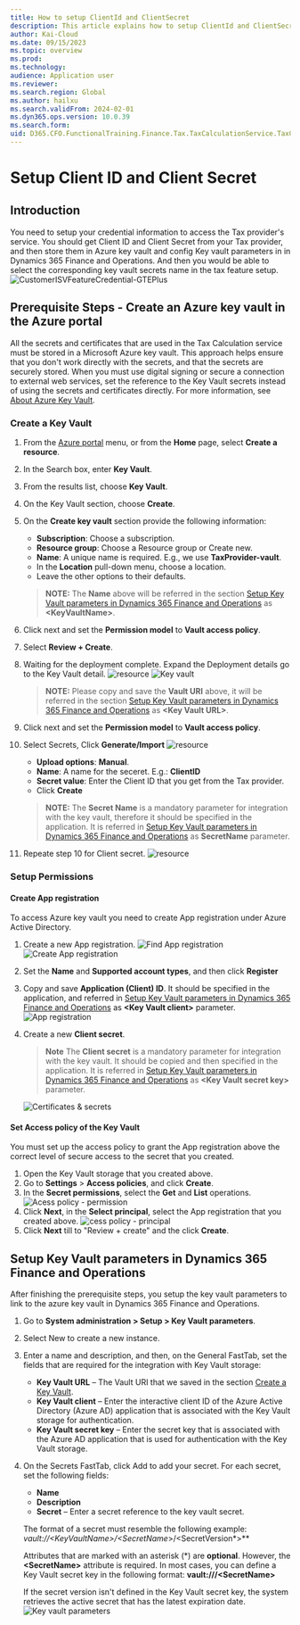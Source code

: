 ```yaml
---
title: How to setup ClientId and ClientSecret
description: This article explains how to setup ClientId and ClientSecret for universal tax rate API.
author: Kai-Cloud
ms.date: 09/15/2023
ms.topic: overview
ms.prod: 
ms.technology: 
audience: Application user
ms.reviewer: 
ms.search.region: Global
ms.author: hailxu
ms.search.validFrom: 2024-02-01
ms.dyn365.ops.version: 10.0.39
ms.search.form: 
uid: D365.CFO.FunctionalTraining.Finance.Tax.TaxCalculationService.TaxCalculationConnector.Desgin.SetupClientIdClientSecreteGTEPlus
---
```


# Setup Client ID and Client Secret

## Introduction

You need to setup your credential information to access the Tax provider's service. You should get Client ID and Client Secret from your Tax provider, and then store them in Azure key vault and config Key vault parameters in in Dynamics 365 Finance and Operations. And then you would be able to select the corresponding key vault secrets name in the tax feature setup.
![CustomerISVFeatureCredential-GTEPlus](/Attachments/CustomerISVFeatureCredential-GTEPlus.png.png)

## Prerequisite Steps - Create an Azure key vault in the Azure portal

All the secrets and certificates that are used in the Tax Calculation service must be stored in a Microsoft Azure key vault. This approach helps ensure that you don't work directly with the secrets, and that the secrets are securely stored. When you must use digital signing or secure a connection to external web services, set the reference to the Key Vault secrets instead of using the secrets and certificates directly. For more information, see [About Azure Key Vault](https://learn.microsoft.com/en-us/azure/key-vault/general/overview).

### Create a Key Vault

1. From the [Azure portal](https://ms.portal.azure.com/) menu, or from the **Home** page, select **Create a resource**.
2. In the Search box, enter **Key Vault**.
3. From the results list, choose **Key Vault**.
4. On the Key Vault section, choose **Create**.
5. On the **Create key vault** section provide the following information:
    - **Subscription**: Choose a subscription.
    - **Resource group**: Choose a Resource group or Create new.
    - **Name**: A unique name is required. E.g., we use **TaxProvider-vault**.
    - In the **Location** pull-down menu, choose a location.
    - Leave the other options to their defaults.
    >**NOTE:**
    > The **Name** above will be referred in the section [Setup Key Vault parameters in Dynamics 365 Finance and Operations](#setup-key-vault-parameters-in-dynamics-365-finance-and-operations) as **\<KeyVaultName\>**.
6. Click next and set the **Permission model** to **Vault access policy**.
7. Select **Review + Create**.
8. Waiting for the deployment complete. Expand the Deployment details go to the Key Vault detail.
![resource](/Attachments/items.png)
![Key vault](/Attachments/items1.png)
    >**NOTE:**
    > Please copy and save the **Vault URI** above, it will be referred in the section [Setup Key Vault parameters in Dynamics 365 Finance and Operations](#setup-key-vault-parameters-in-dynamics-365-finance-and-operations) as **\<Key Vault URL\>**.

9. Click next and set the **Permission model** to **Vault access policy**.

10. Select Secrets, Click **Generate/Import**
![resource](/Attachments/items2.png)
    - **Upload options**: **Manual**.
    - **Name**: A name for the seceret. E.g.: **ClientID**
    - **Secret value**: Enter the Client ID that you get from the Tax provider.
    - Click **Create**
    >**NOTE:**
    > The **Secret Name** is a mandatory parameter for integration with the key vault, therefore it should be specified in the application. It is referred in [Setup Key Vault parameters in Dynamics 365 Finance and Operations](#setup-key-vault-parameters-in-dynamics-365-finance-and-operations) as **SecretName** parameter.
11. Repeate step 10 for Client secret.
![resource](/Attachments/items3.png)

### Setup Permissions

#### Create App registration

To access Azure key vault you need to create App registration under Azure Active Directory.

1. Create a new App registration.
   ![Find App registration](/Attachments/items4.png)
   ![Create App registration](/Attachments/items5.png)
2. Set the **Name** and **Supported account types**, and then click **Register**
3. Copy and save **Application (Client) ID**. It should be specified in the application, and referred in [Setup Key Vault parameters in Dynamics 365 Finance and Operations](#setup-key-vault-parameters-in-dynamics-365-finance-and-operations) as **\<Key Vault client\>** parameter.
   ![App registration](/Attachments/items6.png)

4. Create a new **Client secret**.
   >**Note**
   > The **Client secret** is a mandatory parameter for integration with the key vault. It should be copied and then specified in the application. It is referred in [Setup Key Vault parameters in Dynamics 365 Finance and Operations](#setup-key-vault-parameters-in-dynamics-365-finance-and-operations) as **\<Key Vault secret key\>** parameter.

   ![Certificates & secrets](/Attachments/items7.png)

#### Set Access policy of the Key Vault

You must set up the access policy to grant the App registration above the correct level of secure access to the secret that you created.

1. Open the Key Vault storage that you created above.
2. Go to **Settings** \> **Access policies**, and click **Create**.
3. In the **Secret permissions**, select the **Get** and **List** operations.
   ![Acess policy - permission](/Attachments/items8.png)
4. Click **Next**, in the **Select principal**, select the App registration that you created above.
   ![cess policy - principal](/Attachments/items9.png)
5. Click **Next** till to "Review + create" and the click **Create**.

## Setup Key Vault parameters in Dynamics 365 Finance and Operations

After finishing the prerequisite steps, you setup the key vault parameters to link to the azure key vault in Dynamics 365 Finance and Operations.

1. Go to **System administration > Setup > Key Vault parameters**.
2. Select New to create a new instance.
3. Enter a name and description, and then, on the General FastTab, set the fields that are required for the integration with Key Vault storage:
   - **Key Vault URL** – The Vault URI that we saved in the section [Create a Key Vault](#create-a-key-vault).
   - **Key Vault client** – Enter the interactive client ID of the Azure Active Directory (Azure AD) application that is associated with the Key Vault storage for authentication.
   - **Key Vault secret key** – Enter the secret key that is associated with the Azure AD application that is used for authentication with the Key Vault storage.
4. On the Secrets FastTab, click Add to add your secret. For each secret, set the following fields:
    - **Name**
    - **Description**
    - **Secret** – Enter a secret reference to the key vault secret.

    The format of a secret must resemble the following example:
    **vault://<KeyVaultName*>/<SecretName*>/<SecretVersion*>**

    Attributes that are marked with an asterisk (*) are **optional**. However, the **\<SecretName>** attribute is required. In most cases, you can define a Key Vault secret key in the following format:
    **vault:///\<SecretName>**

    If the secret version isn't defined in the Key Vault secret key, the system retrieves the active secret that has the latest expiration date.
    ![Key vault parameters](/Attachments/items10.png)

